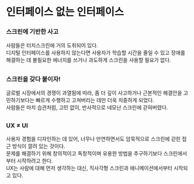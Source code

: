 # 인터페이스 없는 인터페이스

### 스크린에 기반한 사고
사람들은 터치스크린에 거의 도취되어 있다.  
디지털 인터페이스를 사용하지 않는다면 사용자가 학습할 시간을 줄일 수 있고 장애를 해결하는 데 불필요한 에너지를 쓰거나 과도하게 스크린을 사용할 필요가 없다.  

##

### 스크린을 갖다 붙이자!
글로벌 시장에서의 경쟁이 과열됨에 따라, 좀 더 깊이 사고하거나 근본적인 해결안을 고민하기보다는 빠르게 수행하고 고쳐버리는 데만 더욱 치중하게 되었다.  
사람들은 마치 습관처럼, 고민 없이, 반사적으로 네모난 스크린에 갇혀버렸다.  

##

### UX ≠ UI
사용자 경험을 디자인하는 데 있어, 너무나 만연하면서도 암묵적으로 스크린에 갇힌 접근 방식이 깔려 있는 것이다.  
문제를 해결하기 위해 창의적이고 독창적이며 유용한 방법을 추구하기보다 스크린에서부터 시작하려고 한다.  
UX는 사람에 대해 먼저 생각하는 대신, 직사각형 스크린과 애니메이션에서부터 시작되고 있다.  

##
